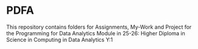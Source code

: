 # PDFA
This repository contains folders for Assignments, My-Work and Project for the Programming for Data Analytics Module in 25-26: Higher Diploma in Science in Computing in Data Analytics Y:1
